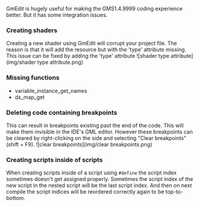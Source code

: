 GmEdit is hugely useful for making the GMS1.4.9999 coding experience better. But it has some integration issues.
### Creating shaders
Creating a new shader using GmEdit will corrupt your project file.
The reason is that it will add the resource but with the 'type' attribute missing.
This issue can be fixed by adding the 'type' attribute
![shader type attribute](img/shader type attribute.png)

### Missing functions
- variable_instance_get_names
- ds_map_get

### Deleting code containing breakpoints
This can result in breakpoints existing past the end of the code. This will make them invisible in the IDE's GML editor. However these breakpoints can be cleared by right-clicking on the side and selecting "Clear breakpoints" (shift + F9).
![clear breakpoints](img/clear breakpoints.png)

### Creating scripts inside of scripts
When creating scripts inside of a script using `#define` the script index sometimes doesn't get assigned properly. Sometimes the script index of the new script in the nested script will be the last script index. And then on next compile the script indices will be reordered correctly again to be top-to-bottom.
